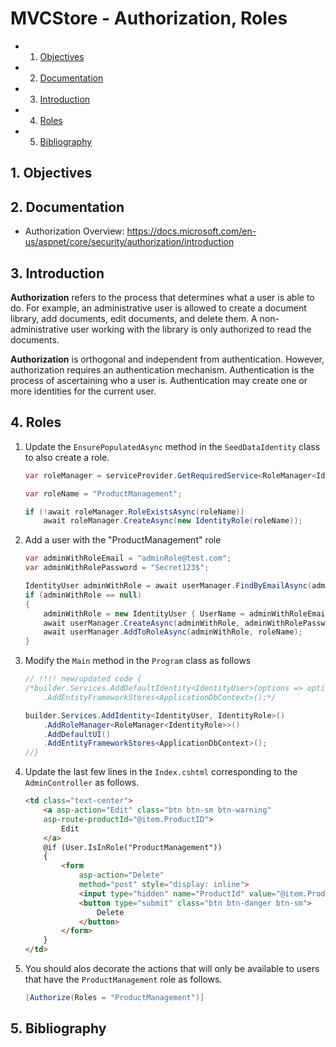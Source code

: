 # MVCStore - Authorization, Roles

<!-- vscode-markdown-toc -->
* 1. [Objectives](#Objectives)
* 2. [Documentation](#Documentation)
* 3. [Introduction](#Introduction)
* 4. [Roles](#Roles)
* 5. [Bibliography](#Bibliography)

<!-- vscode-markdown-toc-config
	numbering=true
	autoSave=true
	/vscode-markdown-toc-config -->
<!-- /vscode-markdown-toc -->

##  1. <a name='Objectives'></a>Objectives

##  2. <a name='Documentation'></a>Documentation
- Authorization Overview: https://docs.microsoft.com/en-us/aspnet/core/security/authorization/introduction

##  3. <a name='Introduction'></a>Introduction
**Authorization** refers to the process that determines what a user is able to do. For example, an administrative user is allowed to create a document library, add documents, edit documents, and delete them. A non-administrative user working with the library is only authorized to read the documents.

**Authorization** is orthogonal and independent from authentication. However, authorization requires an authentication mechanism. Authentication is the process of ascertaining who a user is. Authentication may create one or more identities for the current user.

##  4. <a name='Roles'></a>Roles

1. Update the `EnsurePopulatedAsync` method in the `SeedDataIdentity` class to also create a role.

	```C#
	var roleManager = serviceProvider.GetRequiredService<RoleManager<IdentityRole>>();

	var roleName = "ProductManagement";

	if (!await roleManager.RoleExistsAsync(roleName))
		await roleManager.CreateAsync(new IdentityRole(roleName));
	```

2. Add a user with the "ProductManagement" role

	```C#
	var adminWithRoleEmail = "adminRole@test.com";
	var adminWithRolePassword = "Secret123$";

	IdentityUser adminWithRole = await userManager.FindByEmailAsync(adminWithRoleEmail);
	if (adminWithRole == null)
	{
		adminWithRole = new IdentityUser { UserName = adminWithRoleEmail, Email = adminWithRoleEmail };
		await userManager.CreateAsync(adminWithRole, adminWithRolePassword);
		await userManager.AddToRoleAsync(adminWithRole, roleName);
	}
	```
3. Modify the `Main` method in the `Program` class as follows

	```C#
	// !!!! new/updated code {
	/*builder.Services.AddDefaultIdentity<IdentityUser>(options => options.SignIn.RequireConfirmedAccount = false)
		.AddEntityFrameworkStores<ApplicationDbContext>();*/

	builder.Services.AddIdentity<IdentityUser, IdentityRole>()
		.AddRoleManager<RoleManager<IdentityRole>>()
		.AddDefaultUI()
		.AddEntityFrameworkStores<ApplicationDbContext>();
	//}
	```

4. Update the last few lines in the `Index.cshtml` corresponding to the `AdminController` as follows.

	```HTML
	<td class="text-center">
		<a asp-action="Edit" class="btn btn-sm btn-warning"
		asp-route-productId="@item.ProductID">
			Edit
		</a>
		@if (User.IsInRole("ProductManagement"))
		{
			<form 
				asp-action="Delete" 
				method="post" style="display: inline">
				<input type="hidden" name="ProductId" value="@item.ProductID" />
				<button type="submit" class="btn btn-danger btn-sm">
					Delete
				</button>
			</form>
		}
    </td>
	```

5. You should alos decorate the actions that will only be available to users that have the `ProductManagement` role as follows.

	```C#
	[Authorize(Roles = "ProductManagement")]
	```

##  5. <a name='Bibliography'></a>Bibliography